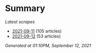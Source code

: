 # Summary
*Latest scrapes*
* [2021-09-11](https://github.com/nuuuwan/news_lk/blob/data/news_lk.2021-09-11.json) (105 articles)
* [2021-09-12](https://github.com/nuuuwan/news_lk/blob/data/news_lk.2021-09-12.json) (53 articles)

*Generated at 01:10PM, September 12, 2021*